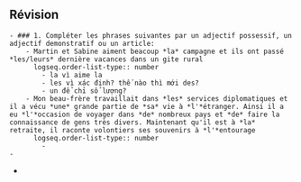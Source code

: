 ## Révision
	- ### 1. Compléter les phrases suivantes par un adjectif possessif, un adjectif demonstratif ou un article:
		- Martin et Sabine aiment beacoup *la* campagne et ils ont passé *les/leurs* dernière vacances dans un gite rural
		  logseq.order-list-type:: number
			- la vì aime la
			- les vì xác định? thế nào thì mới des?
			- un để chỉ số lượng?
		- Mon beau-frère travaillait dans *les* services diplomatiques et il a vécu *une* grande partie de *sa* vie à *l'*étranger. Ainsi il a eu *l'*occasion de voyager dans *de* nombreux pays et *de* faire la connaissance de gens très divers. Maintenant qu'il est à *la* retraite, il raconte volontiers ses souvenirs à *l'*entourage
		  logseq.order-list-type:: number
			-
	-
-